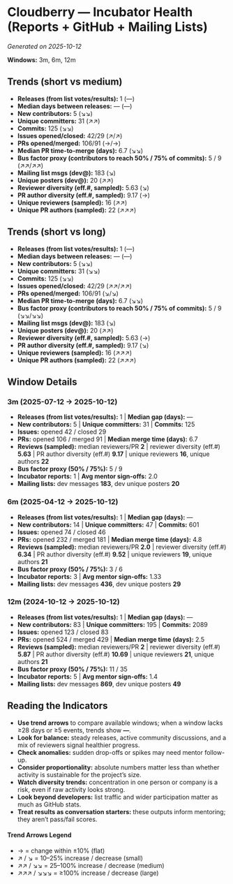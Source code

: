 # Cloudberry — Incubator Health (Reports + GitHub + Mailing Lists)
_Generated on 2025-10-12_

**Windows:** 3m, 6m, 12m

## Trends (short vs medium)

- **Releases (from list votes/results):** 1 (—)
- **Median days between releases:** — (—)
- **New contributors:** 5 (↘↘)
- **Unique committers:** 31 (↗↗)
- **Commits:** 125 (↘↘)
- **Issues opened/closed:** 42/29 (↗/↗)
- **PRs opened/merged:** 106/91 (→/→)
- **Median PR time-to-merge (days):** 6.7 (↘↘)
- **Bus factor proxy (contributors to reach 50% / 75% of commits):** 5 / 9 (↗↗/↗↗)
- **Mailing list msgs (dev@):** 183 (↘)
- **Unique posters (dev@):** 20 (↗↗)
- **Reviewer diversity (eff.#, sampled):** 5.63 (↘)
- **PR author diversity (eff.#, sampled):** 9.17 (→)
- **Unique reviewers (sampled):** 16 (↗↗)
- **Unique PR authors (sampled):** 22 (↗↗↗)

## Trends (short vs long)

- **Releases (from list votes/results):** 1 (—)
- **Median days between releases:** — (—)
- **New contributors:** 5 (↘↘)
- **Unique committers:** 31 (↘↘)
- **Commits:** 125 (↘↘)
- **Issues opened/closed:** 42/29 (↗↗/↗↗)
- **PRs opened/merged:** 106/91 (↘/↘)
- **Median PR time-to-merge (days):** 6.7 (↘↘)
- **Bus factor proxy (contributors to reach 50% / 75% of commits):** 5 / 9 (↘↘/↘↘)
- **Mailing list msgs (dev@):** 183 (↘)
- **Unique posters (dev@):** 20 (↗↗)
- **Reviewer diversity (eff.#, sampled):** 5.63 (→)
- **PR author diversity (eff.#, sampled):** 9.17 (↘)
- **Unique reviewers (sampled):** 16 (↗↗↗)
- **Unique PR authors (sampled):** 22 (↗↗↗)

## Window Details
### 3m  (2025-07-12 → 2025-10-12)
- **Releases (from list votes/results):** 1  |  **Median gap (days):** —
- **New contributors:** 5  |  **Unique committers:** 31  |  **Commits:** 125
- **Issues:** opened 42 / closed 29
- **PRs:** opened 106 / merged 91  |  **Median merge time (days):** 6.7
- **Reviews (sampled):** median reviewers/PR **2**  |  reviewer diversity (eff.#) **5.63**  |  PR author diversity (eff.#) **9.17**  |  unique reviewers **16**, unique authors **22**
- **Bus factor proxy (50% / 75%):** 5 / 9
- **Incubator reports:** 1  |  **Avg mentor sign-offs:** 2.0
- **Mailing lists:** dev messages **183**, dev unique posters **20**

### 6m  (2025-04-12 → 2025-10-12)
- **Releases (from list votes/results):** 1  |  **Median gap (days):** —
- **New contributors:** 14  |  **Unique committers:** 47  |  **Commits:** 601
- **Issues:** opened 74 / closed 46
- **PRs:** opened 232 / merged 181  |  **Median merge time (days):** 4.8
- **Reviews (sampled):** median reviewers/PR **2.0**  |  reviewer diversity (eff.#) **6.34**  |  PR author diversity (eff.#) **9.52**  |  unique reviewers **19**, unique authors **21**
- **Bus factor proxy (50% / 75%):** 3 / 6
- **Incubator reports:** 3  |  **Avg mentor sign-offs:** 1.33
- **Mailing lists:** dev messages **436**, dev unique posters **29**

### 12m  (2024-10-12 → 2025-10-12)
- **Releases (from list votes/results):** 1  |  **Median gap (days):** —
- **New contributors:** 83  |  **Unique committers:** 195  |  **Commits:** 2089
- **Issues:** opened 123 / closed 83
- **PRs:** opened 524 / merged 429  |  **Median merge time (days):** 2.5
- **Reviews (sampled):** median reviewers/PR **2**  |  reviewer diversity (eff.#) **5.87**  |  PR author diversity (eff.#) **10.69**  |  unique reviewers **21**, unique authors **21**
- **Bus factor proxy (50% / 75%):** 11 / 35
- **Incubator reports:** 5  |  **Avg mentor sign-offs:** 1.4
- **Mailing lists:** dev messages **869**, dev unique posters **49**

## Reading the Indicators
- **Use trend arrows** to compare available windows; when a window lacks ≥28 days or ≥5 events, trends show **—**.
- **Look for balance:** steady releases, active community discussions, and a mix of reviewers signal healthier progress.
- **Check anomalies:** sudden drop-offs or spikes may need mentor follow-up.
- **Consider proportionality:** absolute numbers matter less than whether activity is sustainable for the project’s size.
- **Watch diversity trends:** concentration in one person or company is a risk, even if raw activity looks strong.
- **Look beyond developers:** list traffic and wider participation matter as much as GitHub stats.
- **Treat results as conversation starters:** these outputs inform mentoring; they aren’t pass/fail scores.

#### Trend Arrows Legend
- →  = change within ±10% (flat)
- ↗ / ↘ = 10–25% increase / decrease (small)
- ↗↗ / ↘↘ = 25–100% increase / decrease (medium)
- ↗↗↗ / ↘↘↘ = ≥100% increase / decrease (large)
